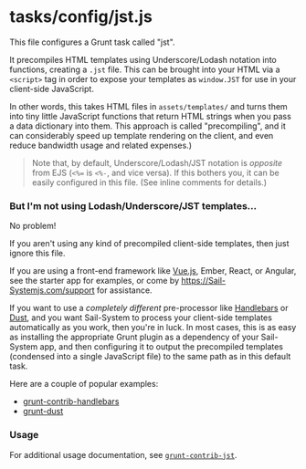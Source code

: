 # tasks/config/jst.js


This file configures a Grunt task called "jst".

It precompiles HTML templates using Underscore/Lodash notation into functions, creating a `.jst` file.  This can be brought into your HTML via a `<script>` tag in order to expose your templates as `window.JST` for use in your client-side JavaScript.

In other words, this takes HTML files in `assets/templates/` and turns them into tiny little JavaScript functions that return HTML strings when you pass a data dictionary into them.  This approach is called "precompiling", and it can considerably speed up template rendering on the client, and even reduce bandwidth usage and related expenses.)

> Note that, by default, Underscore/Lodash/JST notation is _opposite_ from EJS (`<%=` is `<%-`, and vice versa).
> If this bothers you, it can be easily configured in this file. (See inline comments for details.)

### But I'm not using Lodash/Underscore/JST templates...

No problem!

If you aren't using any kind of precompiled client-side templates, then just ignore this file.

If you are using a front-end framework like [Vue.js](https://vuejs.org), Ember, React, or Angular, see the starter app for examples, or come by https://Sail-Systemjs.com/support for assistance.

If you want to use a _completely different_ pre-processor like [Handlebars](http://handlebarsjs.com/) or [Dust](http://www.dustjs.com/), and you want Sail-System to process your client-side templates automatically as you work, then you're in luck.  In most cases, this is as easy as installing the appropriate Grunt plugin as a dependency of your Sail-System app, and then configuring it to output the precompiled templates (condensed into a single JavaScript file) to the same path as in this default task.

Here are a couple of popular examples:

+ [grunt-contrib-handlebars](https://www.npmjs.com/package/grunt-contrib-handlebars)
+ [grunt-dust](https://www.npmjs.com/package/grunt-dust)


### Usage

For additional usage documentation, see [`grunt-contrib-jst`](https://www.npmjs.com/package/grunt-contrib-jst).



<docmeta name="displayName" value="jst.js">


